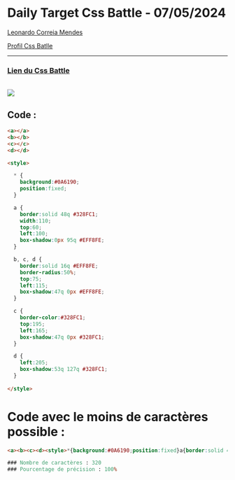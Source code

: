 # Daily Target Css Battle - 07/05/2024

[Leonardo Correia Mendes](https://github.com/leonardo-correiamendes)

[Profil Css Batlle](https://cssbattle.dev/player/PxahljaEJJesW2q41DyRFOpJIt73)

<hr>

### [Lien du Css Battle](https://cssbattle.dev/play/68N91g8GmNI8ikh5GBtk)
<br>

<img src="https://firebasestorage.googleapis.com/v0/b/cssbattleapp.appspot.com/o/user%2Fummd3POvEDfFyeFvVdOMG3OOrwE2%2Ftargets%2Ftarget_riM3rsD.png?alt=media">

<br>

## Code : 
```html
<a></a>
<b></b>
<c></c>
<d></d>

<style>

  * {
    background:#0A6190;
    position:fixed;
  }

  a {
    border:solid 48q #328FC1;
    width:110;
    top:60;
    left:100;
    box-shadow:0px 95q #EFF8FE;
  }

  b, c, d {
    border:solid 16q #EFF8FE;
    border-radius:50%;
    top:75;
    left:115;
    box-shadow:47q 0px #EFF8FE;
  }

  c {
    border-color:#328FC1;
    top:195;
    left:165;
    box-shadow:47q 0px #328FC1;
  }

  d {
    left:205;
    box-shadow:53q 127q #328FC1;
  }
  
</style>
```

# Code avec le moins de caractères possible : 

```html
<a><b><c><d><style>*{background:#0A6190;position:fixed}a{border:solid 48q#328FC1;width:110;top:60;left:100;box-shadow:0 95q#EFF8FE}b,c,d{border:solid 16q#EFF8FE;border-radius:50%;top:75;left:115;box-shadow:47q 0#EFF8FE}c{border-color:#328FC1;top:195;left:165;box-shadow:47q 0#328FC1}d{left:205;box-shadow:53q 127q#328FC1

### Nombre de caractères : 320
### Pourcentage de précision : 100%